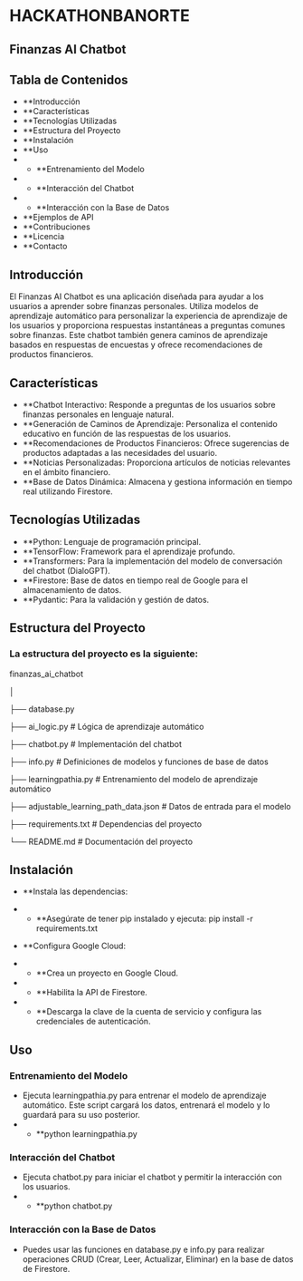 # HACKATHONBANORTE

## Finanzas AI Chatbot
## Tabla de Contenidos

* **Introducción
* **Características
* **Tecnologías Utilizadas
* **Estructura del Proyecto
* **Instalación
* **Uso
* * **Entrenamiento del Modelo
* * **Interacción del Chatbot
* * **Interacción con la Base de Datos
* **Ejemplos de API
* **Contribuciones
* **Licencia
* **Contacto

## Introducción
El Finanzas AI Chatbot es una aplicación diseñada para ayudar a los usuarios a aprender sobre finanzas personales. Utiliza modelos de aprendizaje automático para personalizar la experiencia de aprendizaje de los usuarios y proporciona respuestas instantáneas a preguntas comunes sobre finanzas. Este chatbot también genera caminos de aprendizaje basados en respuestas de encuestas y ofrece recomendaciones de productos financieros.

## Características
* **Chatbot Interactivo: Responde a preguntas de los usuarios sobre finanzas personales en lenguaje natural.
* **Generación de Caminos de Aprendizaje: Personaliza el contenido educativo en función de las respuestas de los usuarios.
* **Recomendaciones de Productos Financieros: Ofrece sugerencias de productos adaptadas a las necesidades del usuario.
* **Noticias Personalizadas: Proporciona artículos de noticias relevantes en el ámbito financiero.
* **Base de Datos Dinámica: Almacena y gestiona información en tiempo real utilizando Firestore.

## Tecnologías Utilizadas
* **Python: Lenguaje de programación principal.
* **TensorFlow: Framework para el aprendizaje profundo.
* **Transformers: Para la implementación del modelo de conversación del chatbot (DialoGPT).
* **Firestore: Base de datos en tiempo real de Google para el almacenamiento de datos.
* **Pydantic: Para la validación y gestión de datos.

## Estructura del Proyecto
### La estructura del proyecto es la siguiente:
finanzas_ai_chatbot

│


├── database.py     


├── ai_logic.py           # Lógica de aprendizaje automático

├── chatbot.py            # Implementación del chatbot

├── info.py               # Definiciones de modelos y funciones de base de datos

├── learningpathia.py     # Entrenamiento del modelo de aprendizaje automático

├── adjustable_learning_path_data.json  # Datos de entrada para el modelo

├── requirements.txt      # Dependencias del proyecto

└── README.md             # Documentación del proyecto



## Instalación
* **Instala las dependencias:
* * **Asegúrate de tener pip instalado y ejecuta:
pip install -r requirements.txt

* **Configura Google Cloud:
* * **Crea un proyecto en Google Cloud.
* * **Habilita la API de Firestore.
* * **Descarga la clave de la cuenta de servicio y configura las credenciales de autenticación.



## Uso
### Entrenamiento del Modelo
* Ejecuta learningpathia.py para entrenar el modelo de aprendizaje automático. Este script cargará los datos, entrenará el modelo y lo guardará para su uso posterior.
* * **python learningpathia.py

### Interacción del Chatbot
* Ejecuta chatbot.py para iniciar el chatbot y permitir la interacción con los usuarios.
* * **python chatbot.py

### Interacción con la Base de Datos
* Puedes usar las funciones en database.py e info.py para realizar operaciones CRUD (Crear, Leer, Actualizar, Eliminar) en la base de datos de Firestore.
